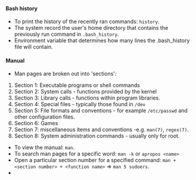 #### Bash history
+ To print the history of the recently ran commands: `history`.
+ The system record the user's home directory that contains the previously run command in `.bash_history`.
+ Environment variable that determines how many lines the .bash_history file will contain.

#### Manual
+ Man pages are broken out into 'sections':
1. Section 1: Executable programs or shell commands
2. Section 2: System calls - functions provided by the kernel
3. Section 3: Library calls - functions within program libraries.
4. Section 4: Special files - typically those found in `/dev`
5. Section 5: File formats and conventions - for example `/etc/passwd` and other configuration files.
6. Section 6: Games
7. Section 7: miscellaneous items and conventions -e.g. `man(7)`, `regex(7)`.
8. Section 8: System administration commands - usually only for root.

+ To view the manual: `man`.
+ To search man pages for a specific word: `man -k` or `apropos <name>`
+ Open a particular section number for a specified command: `man + <section number> + <function name>` => `man 5 sudoers`.
+ 
